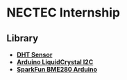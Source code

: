NECTEC Internship
===============

Library
--------------------------


* **[DHT Sensor](https://github.com/adafruit/DHT-sensor-library.git)**
* **[Arduino LiquidCrystal I2C](https://github.com/fdebrabander/Arduino-LiquidCrystal-I2C-library.git)**
* **[SparkFun BME280 Arduino](https://github.com/sparkfun/SparkFun_BME280_Arduino_Library.git)**
